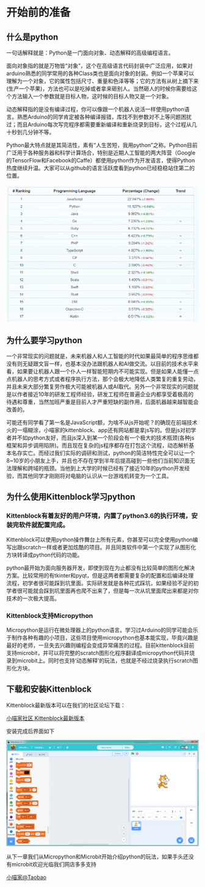 # 开始前的准备

## 什么是python

一句话解释就是：Python是一门面向对象、动态解释的高级编程语言。

面向对象指的就是万物皆“对象”，这个在高级语言代码封装中广泛应用，如果对arduino熟悉的同学常用的各种Class类也是面向对象的封装。例如一个苹果可以理解为一个对象，它的属性包括尺寸、重量和色泽等等；它的方法有从树上摘下来(生产一个苹果)，方法也可以是吃掉或者拿来砸别人。当然砸人的时候你需要给这个方法输入一个参数就是目标人物，这时候的目标人物又是一个对象。

动态解释指的是没有编译过程，你可以像跟一个机器人说活一样使用python语言。熟悉Arduino的同学肯定被各种编译报错，库找不到参数对不上等问题困扰过；而且Arduino每次写完程序都需要重新编译和重新烧录到目标，这个过程从几十秒到几分钟不等。

Python最大特点就是其简洁性，素有“人生苦短，我用python”之称。Python目前广泛用于各种服务器和科学计算场合，特别是近期人工智能的两大阵营（Google的TensorFlow和Facebook的Caffe）都使用python作为开发语言，使得Python热度继续升温。大家可以从github的语言活跃度看到python已经稳稳站住第二的位置。

![](./images/c1_01.png)

## 为什么要学习python

一个非常现实的问题就是，未来机器人和人工智能的时代如果最简单的程序思维都没有则无疑跟文盲一样，也基本没办法跟机器人和AI做交流。以目前的技术水平来看，如果要让机器人跟一个仆人一样智能短期内不可能实现。但是如果人能懂一点点机器人的思考方式或者程序执行方法，那个会极大地降低人类繁复的重复劳动，并且未来大部分繁复劳作极大可能被机器人或AI取代。另外一个非常现实的问题就是以作者接近10年的研发工程师经验，研发工程师在普遍企业内都享受着极高的待遇和尊重，当然加班严重是目前人才严重短缺的副作用，后面机器越来越智能会改善的。

可能还有同学看了第一名是JavaScript额，为啥不从js开始呢？的确现在前端技术火的一塌糊涂，小喵家的kittenblock、app还有网站都是拿js写的。但是js对初学者并不如python友好，而且js深入到某一个阶段会有一个极大的技术瓶颈(各种js框架和异步调用陷阱)。而且现在复杂的js程序都存在打包这个流程，动态解析基本名存实亡。而经过我们实际的调研和测试，python的简洁特性完全可以让一个8~10岁的小朋友上手，并且也不存在学到半年后提高碰到一些他们当前知识面无法理解和跨域的瓶颈。当他到上大学的时候已经有了接近10年的python开发经验，而其他同学才刚刚将对电脑的认识从一台游戏机转变为一个工具。

## 为什么使用Kittenblock学习python

### Kittenblock有着友好的用户环境，内置了python3.6的执行环境，安装完软件就配置完成。

Kittenblock可以使用python操作舞台上所有元素，你甚至可以完全使用python编写出跟scratch一样或者更加炫酷的项目。并且同类软件中第一个实现了从图形化方块转译成python代码的功能。

python最开始为面向服务器开发，即使到现在为止都没有比较简单的图形化解决方案。比较常用的有tkinter和pyqt，但是这两者都需要复杂的配置和后编译处理流程，初学者很可能踩到坑里面。实际研发就是各种花式踩坑，如果经验不足的初学者很可能就会踩到坑里面再也爬不出来了，但是每一次从坑里面爬出来都是对你技术的一次极大提高。


### Kittenblock支持Micropython

Micropython是运行在微处理器上的python语言。学习过Arduino的同学可能会乐于制作各种有趣的小项目，这些项目使用micropython也基本能实现，毕竟兴趣是最好的老师，一旦失去兴趣则编程会变成异常痛苦的过程。目前kittenblock目前支持microbit，并可以将完整的scratch图形化程序翻译成micropython代码并烧录到microbit上。同时也支持‘动态解释’的玩法，也就是不经过烧录执行scratch图形化方块。


## 下载和安装Kittenblock
 
Kittenblock最新版本可以在我们的社区论坛下载：

[小喵家社区 Kittenblock最新版本](http://kittenbot.cn/bbs/forum.php?mod=viewthread&tid=115)

安装完成后界面如下

![](./images/c1_02.png)


从下一章我们从Micropython和Microbit开始介绍python的玩法，如果手头还没有microbit欢迎光临我们网店多多支持

[小喵家@Taobao](https://kittenbot.taobao.com/)



